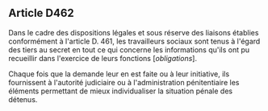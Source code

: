 Article D462
----
Dans le cadre des dispositions légales et sous réserve des liaisons établies
conformément à l'article D. 461, les travailleurs sociaux sont tenus à l'égard
des tiers au secret en tout ce qui concerne les informations qu'ils ont pu
recueillir dans l'exercice de leurs fonctions [*obligations*].

Chaque fois que la demande leur en est faite ou à leur initiative, ils
fournissent à l'autorité judiciaire ou à l'administration pénitentiaire les
éléments permettant de mieux individualiser la situation pénale des détenus.
